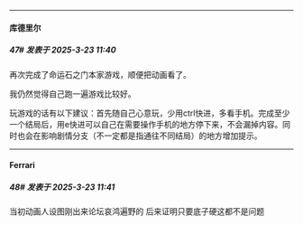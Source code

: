 ﻿
*****

####  库德里尔  
##### 47#       发表于 2025-3-23 11:40

再次完成了命运石之门本家游戏，顺便把动画看了。

我仍然觉得自己跑一遍游戏比较好。

玩游戏的话有以下建议：首先随自己心意玩，少用ctrl快进，多看手机。完成至少一个结局后，用e快进可以自己在需要操作手机的地方停下来，不会漏掉内容。同时也会在影响剧情分支（不一定都是指通往不同结局）的地方增加提示。

*****

####  Ferrari  
##### 48#       发表于 2025-3-23 11:41

当初动画人设图刚出来论坛哀鸿遍野的
后来证明只要底子硬这都不是问题

